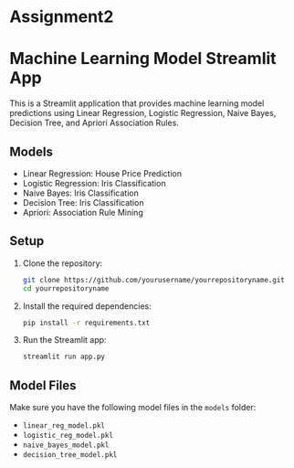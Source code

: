 # Assignment2
# Machine Learning Model Streamlit App

This is a Streamlit application that provides machine learning model predictions using Linear Regression, Logistic Regression, Naive Bayes, Decision Tree, and Apriori Association Rules.

## Models
- Linear Regression: House Price Prediction
- Logistic Regression: Iris Classification
- Naive Bayes: Iris Classification
- Decision Tree: Iris Classification
- Apriori: Association Rule Mining

## Setup

1. Clone the repository:
   ```bash
   git clone https://github.com/yourusername/yourrepositoryname.git
   cd yourrepositoryname
   ```

2. Install the required dependencies:
   ```bash
   pip install -r requirements.txt
   ```

3. Run the Streamlit app:
   ```bash
   streamlit run app.py
   ```

## Model Files
Make sure you have the following model files in the `models` folder:
- `linear_reg_model.pkl`
- `logistic_reg_model.pkl`
- `naive_bayes_model.pkl`
- `decision_tree_model.pkl`

